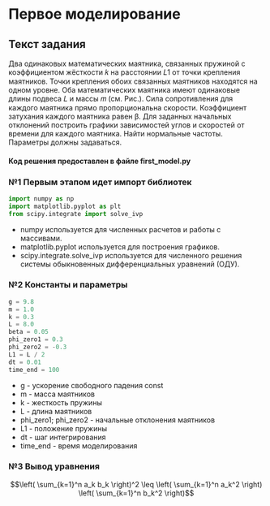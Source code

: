 # Первое моделирование

## Текст задания

Два одинаковых математических маятника, связанных пружиной с коэффициентом
жёсткости 𝑘 на расстоянии 𝐿1 от точки крепления маятников. Точки крепления обоих
связанных маятников находятся на одном уровне. Оба математических маятника имеют
одинаковые длины подвеса 𝐿 и массы 𝑚 (см. Рис.). Сила сопротивления для каждого
маятника прямо пропорциональна скорости. Коэффициент затухания каждого маятника
равен β. Для заданных начальных отклонений построить графики зависимостей углов и
скоростей от времени для каждого маятника. Найти нормальные частоты. Параметры
должны задаваться.

#### Код решения предоставлен в файле first_model.py
### №1 Первым этапом идет импорт библиотек
```python
import numpy as np
import matplotlib.pyplot as plt
from scipy.integrate import solve_ivp
```
- numpy используется для численных расчетов и работы с массивами.
- matplotlib.pyplot используется для построения графиков.
- scipy.integrate.solve_ivp используется для численного решения системы обыкновенных дифференциальных уравнений (ОДУ).

### №2 Константы и параметры
```python
g = 9.8
m = 1.0
k = 0.3
L = 8.0
beta = 0.05
phi_zero1 = 0.3
phi_zero2 = -0.3
L1 = L / 2
dt = 0.01
time_end = 100
```

- g - ускорение свободного падения const
- m - масса маятников
- k - жесткость пружины
- L - длина маятников
- phi_zero1; phi_zero2 - начальные отклонения маятников
- L1 - положение пружины
- dt - шаг интегрирования
- time_end - время моделирования

### №3 Вывод уравнения

```math
\left( \sum_{k=1}^n a_k b_k \right)^2 \leq \left( \sum_{k=1}^n a_k^2 \right) \left( \sum_{k=1}^n b_k^2 \right)
```
